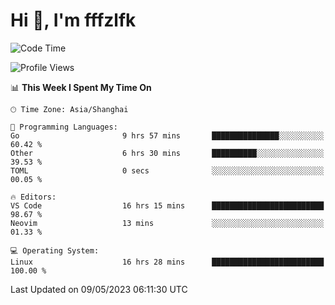 # Hi 👋, I'm fffzlfk

<!--START_SECTION:waka-->
![Code Time](http://img.shields.io/badge/Code%20Time-201%20hrs%2011%20mins-blue)

![Profile Views](http://img.shields.io/badge/Profile%20Views-0-blue)

📊 **This Week I Spent My Time On** 

```text
🕑︎ Time Zone: Asia/Shanghai

💬 Programming Languages: 
Go                       9 hrs 57 mins       ███████████████░░░░░░░░░░   60.42 % 
Other                    6 hrs 30 mins       ██████████░░░░░░░░░░░░░░░   39.53 % 
TOML                     0 secs              ░░░░░░░░░░░░░░░░░░░░░░░░░   00.05 % 

🔥 Editors: 
VS Code                  16 hrs 15 mins      █████████████████████████   98.67 % 
Neovim                   13 mins             ░░░░░░░░░░░░░░░░░░░░░░░░░   01.33 % 

💻 Operating System: 
Linux                    16 hrs 28 mins      █████████████████████████   100.00 % 
```


 Last Updated on 09/05/2023 06:11:30 UTC
<!--END_SECTION:waka-->
